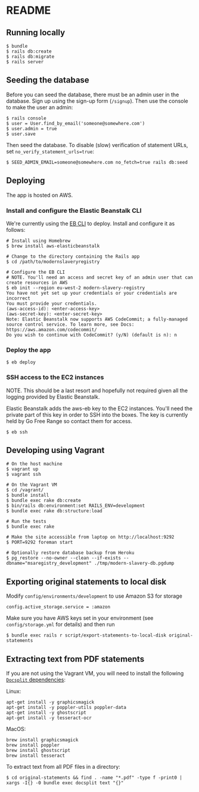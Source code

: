 # README

## Running locally

```
$ bundle
$ rails db:create
$ rails db:migrate
$ rails server
```

## Seeding the database

Before you can seed the database, there must be an admin user in the database.
Sign up using the sign-up form (`/signup`). Then use the console to make the user
an admin:

```
$ rails console
$ user = User.find_by_email('someone@somewhere.com')
$ user.admin = true
$ user.save
```

Then seed the database. To disable (slow) verification of statement URLs,
set `no_verify_statement_urls=true`:

```
$ SEED_ADMIN_EMAIL=someone@somewhere.com no_fetch=true rails db:seed
```

## Deploying

The app is hosted on AWS.

### Install and configure the Elastic Beanstalk CLI

We're currently using the [EB CLI][eb-cli] to deploy. Install and configure it as follows:

```
# Install using Homebrew
$ brew install aws-elasticbeanstalk

# Change to the directory containing the Rails app
$ cd /path/to/modernslaveryregistry

# Configure the EB CLI
# NOTE. You'll need an access and secret key of an admin user that can create resources in AWS
$ eb init --region eu-west-2 modern-slavery-registry
You have not yet set up your credentials or your credentials are incorrect
You must provide your credentials.
(aws-access-id): <enter-access-key>
(aws-secret-key): <enter-secret-key>
Note: Elastic Beanstalk now supports AWS CodeCommit; a fully-managed source control service. To learn more, see Docs: https://aws.amazon.com/codecommit/
Do you wish to continue with CodeCommit? (y/N) (default is n): n
```

### Deploy the app

```
$ eb deploy
```

[eb-cli]: https://docs.aws.amazon.com/elasticbeanstalk/latest/dg/eb-cli3.html

### SSH access to the EC2 instances

NOTE. This should be a last resort and hopefully not required given all the logging provided by Elastic Beanstalk.

Elastic Beanstalk adds the aws-eb key to the EC2 instances. You'll need the private part of this key in order to SSH into the boxes. The key is currently held by Go Free Range so contact them for access.

```
$ eb ssh
```

## Developing using Vagrant

```
# On the host machine
$ vagrant up
$ vagrant ssh

# On the Vagrant VM
$ cd /vagrant/
$ bundle install
$ bundle exec rake db:create
$ bin/rails db:environment:set RAILS_ENV=development
$ bundle exec rake db:structure:load

# Run the tests
$ bundle exec rake

# Make the site accessible from laptop on http://localhost:9292
$ PORT=9292 foreman start

# Optionally restore database backup from Heroku
$ pg_restore --no-owner --clean --if-exists --dbname="msaregistry_development" ./tmp/modern-slavery-db.pgdump
```

## Exporting original statements to local disk

Modify `config/environments/development` to use Amazon S3 for storage

```
config.active_storage.service = :amazon
```

Make sure you have AWS keys set in your environment (see `config/storage.yml` for details) and then run

```
$ bundle exec rails r script/export-statements-to-local-disk original-statements
```

## Extracting text from PDF statements

If you are not using the Vagrant VM, you will need to install the following [`Docsplit` dependencies](http://documentcloud.github.io/docsplit/#installation):

Linux:

```
apt-get install -y graphicsmagick
apt-get install -y poppler-utils poppler-data
apt-get install -y ghostscript
apt-get install -y tesseract-ocr
```

MacOS:

```
brew install graphicsmagick
brew install poppler
brew install ghostscript
brew install tesseract
```

To extract text from all PDF files in a directory:

```
$ cd original-statements && find . -name "*.pdf" -type f -print0 | xargs -I{} -0 bundle exec docsplit text "{}"
```
